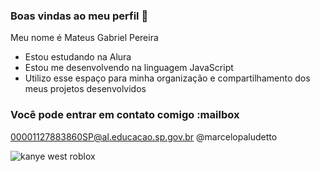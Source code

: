 ### Boas vindas ao meu perfil :black_heart:

Meu nome é Mateus Gabriel Pereira

- Estou estudando na Alura
- Estou me desenvolvendo na linguagem JavaScript
- Utilizo esse espaço para minha organização e compartilhamento dos meus projetos desenvolvidos

### Você pode entrar em contato comigo :mailbox

00001127883860SP@al.educacao.sp.gov.br
@marcelopaludetto

![ kanye west roblox](https://media1.tenor.com/m/Dke7-GsomlkAAAAC/kanye-kanye-west.gif)

